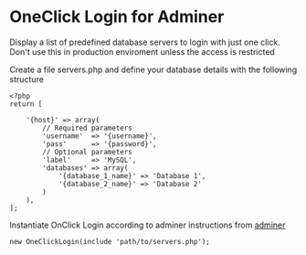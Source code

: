 # OneClick Login for Adminer
Display a list of predefined database servers to login with just one click.
Don't use this in production enviroment unless the access is restricted

Create a file servers.php and define your database details with the following structure
```
<?php
return [
	
    '{host}' => array(
		// Required parameters
        'username'  => '{username}',
        'pass'      => '{password}',
        // Optional parameters
        'label'     => 'MySQL',
        'databases' => array(
            '{database_1_name}' => 'Database 1',
            '{database_2_name}' => 'Database 2'
        )
    ),
];
```
Instantiate OnClick Login according to adminer instructions from [adminer](https://www.adminer.org/plugins/#use)
```
new OneClickLogin(include 'path/to/servers.php');
```